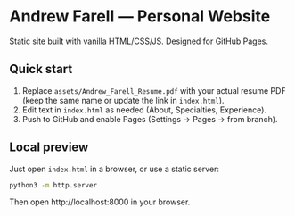 # Andrew Farell — Personal Website

Static site built with vanilla HTML/CSS/JS. Designed for GitHub Pages.

## Quick start

1. Replace `assets/Andrew_Farell_Resume.pdf` with your actual resume PDF (keep the same name or update the link in `index.html`).
2. Edit text in `index.html` as needed (About, Specialties, Experience).
3. Push to GitHub and enable Pages (Settings → Pages → from branch).

## Local preview

Just open `index.html` in a browser, or use a static server:

```bash
python3 -m http.server
```

Then open http://localhost:8000 in your browser.
